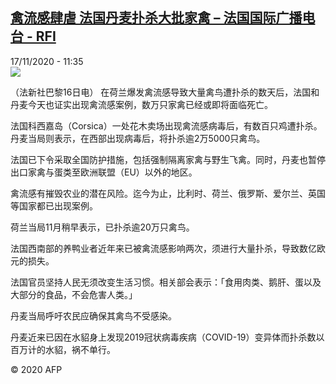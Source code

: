 <!--1605614096000-->
[禽流感肆虐 法国丹麦扑杀大批家禽 – 法国国际广播电台 - RFI](http://www.rfi.fr//cn/contenu/20201117-%E7%A6%BD%E6%B5%81%E6%84%9F%E8%82%86%E8%99%90-%E6%B3%95%E5%9B%BD%E4%B8%B9%E9%BA%A6%E6%89%91%E6%9D%80%E5%A4%A7%E6%89%B9%E5%AE%B6%E7%A6%BD)
------

<div>17/11/2020 - 11:35</div><img src="https://s.rfi.fr/media/display/4bb350ea-28c4-11eb-b0b9-005056a98db9/w:310/p:16x9/int0013b.201117183501.jpg"><div class="t-content__body u-clearfix"><p>（法新社巴黎16日电）    在荷兰爆发禽流感导致大量禽鸟遭扑杀的数天后，法国和丹麦今天也证实出现禽流感案例，数万只家禽已经或即将面临死亡。</p><p>    法国科西嘉岛（Corsica）一处花木卖场出现禽流感病毒后，有数百只鸡遭扑杀。丹麦当局则表示，在西部出现病毒后，将扑杀逾2万5000只禽鸟。</p><p>    法国已下令采取全国防护措施，包括强制隔离家禽与野生飞禽。同时，丹麦也暂停出口家禽与蛋类至欧洲联盟（EU）以外的地区。</p><p>    禽流感有摧毁农业的潜在风险。迄今为止，比利时、荷兰、俄罗斯、爱尔兰、英国等国家都已出现案例。</p><p>    荷兰当局11月稍早表示，已扑杀逾20万只禽鸟。</p><p>    法国西南部的养鸭业者近年来已被禽流感影响两次，须进行大量扑杀，导致数亿欧元的损失。</p><p>    法国官员坚持人民无须改变生活习惯。相关部会表示：「食用肉类、鹅肝、蛋以及大部分的食品，不会危害人类。」</p><p>    丹麦当局呼吁农民应确保其禽鸟不受感染。</p><p>    丹麦近来已因在水貂身上发现2019冠状病毒疾病（COVID-19）变异体而扑杀数以百万计的水貂，祸不单行。</p><p class="t-copyright">© 2020 AFP</p>        </div>
